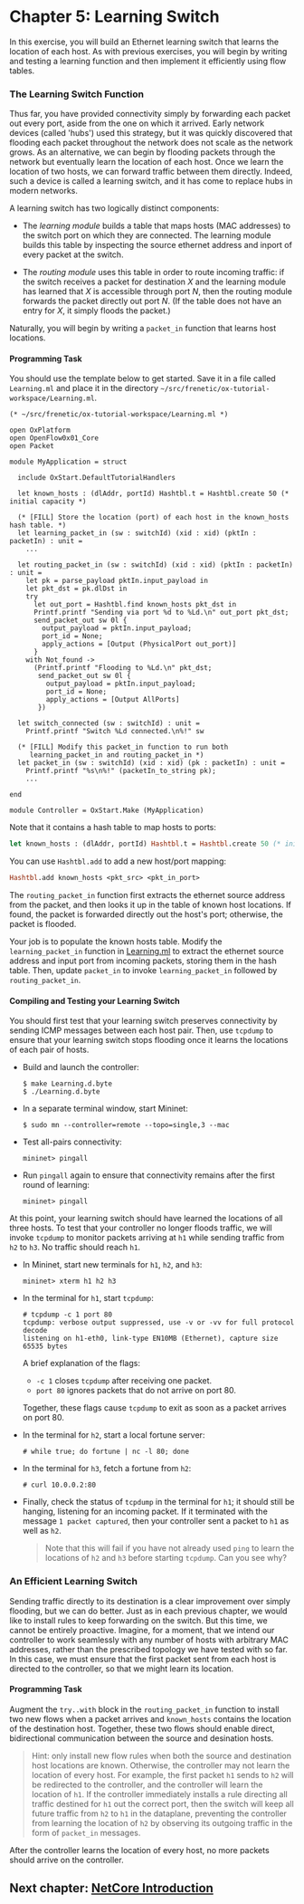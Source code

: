 Chapter 5: Learning Switch
==========================

In this exercise, you will build an Ethernet learning switch that learns the
location of each host.  As with previous exercises, you will begin by writing
and testing a learning function and then implement it efficiently using flow
tables.

### The Learning Switch Function

Thus far, you have provided connectivity simply by forwarding each packet out
every port, aside from the one on which it arrived. Early network devices
(called 'hubs') used this strategy, but it was quickly discovered that flooding
each packet throughout the network does not scale as the network grows.  As an
alternative, we can begin by flooding packets through the network but
eventually learn the location of each host.  Once we learn the location of two
hosts, we can forward traffic between them directly.  Indeed, such a device is
called a learning switch, and it has come to replace hubs in modern networks.

A learning switch has two logically distinct components:

- The *learning module* builds a table that maps hosts (MAC addresses)
  to the switch port on which they are connected. The learning module
  builds this table by inspecting the source ethernet address and inport
  of every packet at the switch.

- The *routing module* uses this table in order to route incoming traffic: 
  if the switch receives a packet for destination _X_ and the learning 
  module has learned that _X_ is accessible through port _N_, then the 
  routing module forwards the packet directly out port _N_. (If the table 
  does not have an entry for _X_, it simply floods the packet.)

Naturally, you will begin by writing a `packet_in` function that learns host
locations. 

#### Programming Task

You should use the template below to get started.  Save it in a file called
`Learning.ml` and place it in the directory
`~/src/frenetic/ox-tutorial-workspace/Learning.ml`.

```
(* ~/src/frenetic/ox-tutorial-workspace/Learning.ml *)

open OxPlatform
open OpenFlow0x01_Core
open Packet

module MyApplication = struct

  include OxStart.DefaultTutorialHandlers

  let known_hosts : (dlAddr, portId) Hashtbl.t = Hashtbl.create 50 (* initial capacity *)

  (* [FILL] Store the location (port) of each host in the known_hosts hash table. *)
  let learning_packet_in (sw : switchId) (xid : xid) (pktIn : packetIn) : unit =
    ...

  let routing_packet_in (sw : switchId) (xid : xid) (pktIn : packetIn) : unit =
    let pk = parse_payload pktIn.input_payload in
    let pkt_dst = pk.dlDst in
    try
      let out_port = Hashtbl.find known_hosts pkt_dst in
      Printf.printf "Sending via port %d to %Ld.\n" out_port pkt_dst;
      send_packet_out sw 0l {
        output_payload = pktIn.input_payload;
        port_id = None;
        apply_actions = [Output (PhysicalPort out_port)]
      }
    with Not_found ->
      (Printf.printf "Flooding to %Ld.\n" pkt_dst;
       send_packet_out sw 0l {
         output_payload = pktIn.input_payload;
         port_id = None;
         apply_actions = [Output AllPorts]
       })

  let switch_connected (sw : switchId) : unit =
    Printf.printf "Switch %Ld connected.\n%!" sw

  (* [FILL] Modify this packet_in function to run both
     learning_packet_in and routing_packet_in *)
  let packet_in (sw : switchId) (xid : xid) (pk : packetIn) : unit =
    Printf.printf "%s\n%!" (packetIn_to_string pk);
    ...

end

module Controller = OxStart.Make (MyApplication)
```

Note that it contains a hash table to map hosts to ports:

```ocaml
let known_hosts : (dlAddr, portId) Hashtbl.t = Hashtbl.create 50 (* initial capacity *)
```

You can use `Hashtbl.add` to add a new host/port mapping:

```ocaml
Hashtbl.add known_hosts <pkt_src> <pkt_in_port>
```

The `routing_packet_in` function first extracts the ethernet source address
from the packet, and then looks it up in the table of known host locations.  If
found, the packet is forwarded directly out the host's port; otherwise, the
packet is flooded.

Your job is to populate the known hosts table.  Modify the `learning_packet_in`
function in [Learning.ml](ox-tutorial-code/Learning.ml) to extract the ethernet
source address and input port from incoming packets, storing them in the hash
table.  Then, update `packet_in` to invoke `learning_packet_in` followed by
`routing_packet_in`.

#### Compiling and Testing your Learning Switch

You should first test that your learning switch preserves connectivity by
sending ICMP messages between each host pair.  Then, use `tcpdump` to ensure
that your learning switch stops flooding once it learns the locations of each
pair of hosts.

- Build and launch the controller:

  ```shell
  $ make Learning.d.byte
  $ ./Learning.d.byte
  ```

- In a separate terminal window, start Mininet:

  ```shell
  $ sudo mn --controller=remote --topo=single,3 --mac
  ```

- Test all-pairs connectivity:

  ```
  mininet> pingall
  ```

- Run `pingall` again to ensure that connectivity remains after the first round
of learning:

  ```
  mininet> pingall
  ```

At this point, your learning switch should have learned the locations of all
three hosts.  To test that your controller no longer floods traffic, we will
invoke `tcpdump` to monitor packets arriving at `h1` while sending traffic
from `h2` to `h3`.  No traffic should reach `h1`.

  * In Mininet, start new terminals for `h1`, `h2`, and `h3`:

    ```
    mininet> xterm h1 h2 h3
    ```

  * In the terminal for `h1`, start `tcpdump`:

    ```
    # tcpdump -c 1 port 80
    tcpdump: verbose output suppressed, use -v or -vv for full protocol decode
    listening on h1-eth0, link-type EN10MB (Ethernet), capture size 65535 bytes
    ```

    A brief explanation of the flags:

    - `-c 1` closes `tcpdump` after receiving one packet.
    - `port 80` ignores packets that do not arrive on port 80.

    Together, these flags cause `tcpdump` to exit as soon as a packet arrives on port 80.

  * In the terminal for `h2`, start a local fortune server:
  
    ```
    # while true; do fortune | nc -l 80; done
    ```

  * In the terminal for `h3`, fetch a fortune from `h2`:

    ```
    # curl 10.0.0.2:80
    ```

  * Finally, check the status of `tcpdump` in the terminal for `h1`; it should
    still be hanging, listening for an incoming packet.  If it terminated with
    the message `1 packet captured`, then your controller sent a packet to `h1`
    as well as `h2`.

    > Note that this will fail if you have not already used `ping` to learn the
    > locations of `h2` and `h3` before starting `tcpdump`.  Can you see why?

### An Efficient Learning Switch

Sending traffic directly to its destination is a clear improvement over simply
flooding, but we can do better. Just as in each previous chapter, we would like
to install rules to keep forwarding on the switch. But this time, we cannot be
entirely proactive.  Imagine, for a moment, that we intend our controller to
work seamlessly with any number of hosts with arbitrary MAC addresses, rather
than the prescribed topology we have tested with so far.  In this case, we must
ensure that the first packet sent from each host is directed to the controller,
so that we might learn its location.

#### Programming Task

Augment the `try..with` block in the `routing_packet_in` function to install
two new flows when a packet arrives and `known_hosts` contains the location of
the destination host.  Together, these two flows should enable direct,
bidirectional communication between the source and desination hosts.

> Hint: only install new flow rules when both the source and destination host
> locations are known.  Otherwise, the controller may not learn the location of
> every host. For example, the first packet `h1` sends to `h2` will be
> redirected to the controller, and the controller will learn the location of
> `h1`.  If the controller immediately installs a rule directing all traffic
> destined for `h1` out the correct port, then the switch will keep all future
> traffic from `h2` to `h1` in the dataplane, preventing the controller from
> learning the location of `h2` by observing its outgoing traffic in the form
> of `packet_in` messages.

After the controller learns the location of every host, no more packets should
arrive on the controller.

## Next chapter: [NetCore Introduction][Ch6]


[Ch6]: 06-NetCore-Introduction

[Action]: http://frenetic-lang.github.io/frenetic/docs/OpenFlow0x01.Action.html

[PacketIn]: http://frenetic-lang.github.io/frenetic/docs/OpenFlow0x01.PacketIn.html

[PacketOut]: http://frenetic-lang.github.io/frenetic/docs/OpenFlow0x01.PacketOut.html

[OxPlatform]: http://frenetic-lang.github.io/frenetic/docs/Ox_Controller.OxPlatform.html

[Match]: http://frenetic-lang.github.io/frenetic/docs/OpenFlow0x01.Match.html

[Packet]: http://frenetic-lang.github.io/frenetic/docs/Packet.html
